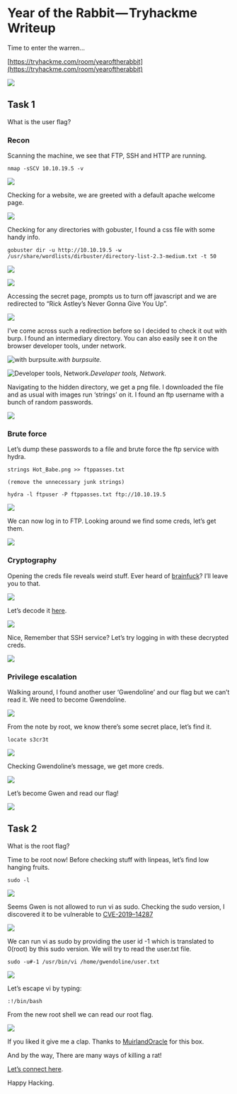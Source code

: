 
# Year of the Rabbit — Tryhackme Writeup

Time to enter the warren…

[https://tryhackme.com/room/yearoftherabbit](https://tryhackme.com/room/yearoftherabbit)

![](https://cdn-images-1.medium.com/max/2000/1*BXp30fi4okA86U-T_DoToA.png)

## Task 1

What is the user flag?

### Recon

Scanning the machine, we see that FTP, SSH and HTTP are running.

    nmap -sSCV 10.10.19.5 -v

![](https://cdn-images-1.medium.com/max/2000/1*Y8zcOG-t_g_4PRElcl9TSg.png)

Checking for a website, we are greeted with a default apache welcome page.

![](https://cdn-images-1.medium.com/max/2000/1*Xa_8mVtORuSVkA39qtOsQQ.png)

Checking for any directories with gobuster, I found a css file with some handy info.

    gobuster dir -u http://10.10.19.5 -w /usr/share/wordlists/dirbuster/directory-list-2.3-medium.txt -t 50

![](https://cdn-images-1.medium.com/max/2000/1*v_A-7iQadP4sePjRzmoV2g.png)

![](https://cdn-images-1.medium.com/max/2000/1*WQP9KQouuWvpYLcNBAn1HA.png)

Accessing the secret page, prompts us to turn off javascript and we are redirected to “Rick Astley’s Never Gonna Give You Up”.

![](https://cdn-images-1.medium.com/max/2000/1*Uqp8_4FAsIFWM75GuC8XsA.png)

I’ve come across such a redirection before so I decided to check it out with burp.
I found an intermediary directory.
You can also easily see it on the browser developer tools, under network.

![with burpsuite.](https://cdn-images-1.medium.com/max/2000/1*zUpniXhuMwdEQk6aBqWxNw.png)*with burpsuite.*

![Developer tools, Network.](https://cdn-images-1.medium.com/max/2000/1*UC54cYSZ7prc55JX-iINAg.png)*Developer tools, Network.*

Navigating to the hidden directory, we get a png file.
I downloaded the file and as usual with images run ‘strings’ on it.
I found an ftp username with a bunch of random passwords.

![](https://cdn-images-1.medium.com/max/2000/1*Uk3AC1FD5az1uISFt-opfw.png)

### Brute force

Let’s dump these passwords to a file and brute force the ftp service with hydra.

    strings Hot_Babe.png >> ftppasses.txt
    
    (remove the unnecessary junk strings)
    
    hydra -l ftpuser -P ftppasses.txt ftp://10.10.19.5

![](https://cdn-images-1.medium.com/max/2000/1*kHaN5iS_Kq3sE8oAvTPPCA.png)

We can now log in to FTP.
Looking around we find some creds, let’s get them.

![](https://cdn-images-1.medium.com/max/2000/1*IIqn3tZ9SdgaC9LZZVAADA.png)

### Cryptography

Opening the creds file reveals weird stuff. Ever heard of [brainfuck](https://en.wikipedia.org/wiki/Brainfuck)? I’ll leave you to that.

![](https://cdn-images-1.medium.com/max/2000/1*VYeAEjCKD88O61VGmq_9pA.png)

Let’s decode it [here](https://www.dcode.fr/brainfuck-language).

![](https://cdn-images-1.medium.com/max/2000/1*U1PS1sRJbzXZPh__9OLpvA.png)

Nice, Remember that SSH service? Let’s try logging in with these decrypted creds.

![](https://cdn-images-1.medium.com/max/2238/1*wVzvS1i1nIBXx3GodESQ4Q.png)

### Privilege escalation

Walking around, I found another user ‘Gwendoline’ and our flag but we can’t read it. We need to become Gwendoline.

![](https://cdn-images-1.medium.com/max/2000/1*IVy3KFTZgc4nyKJMYx5H9Q.png)

From the note by root, we know there’s some secret place, let’s find it.

    locate s3cr3t

![](https://cdn-images-1.medium.com/max/2000/1*S_zYSWWrDwhsJQkZCPei7w.png)

Checking Gwendoline’s message, we get more creds.

![](https://cdn-images-1.medium.com/max/2000/1*JbF8Dc5ExA-Gcbk-hkinQw.png)

Let’s become Gwen and read our flag!

![](https://cdn-images-1.medium.com/max/2000/1*2s1YCyv0FyhmrfDzsh5UuQ.png)

## Task 2

What is the root flag?

Time to be root now! Before checking stuff with linpeas, let’s find low hanging fruits.

    sudo -l

![](https://cdn-images-1.medium.com/max/2152/1*RG8tIav75E02kurDLaOIKw.png)

Seems Gwen is not allowed to run vi as sudo.
Checking the sudo version, I discovered it to be vulnerable to [CVE-2019–14287](https://www.exploit-db.com/exploits/47502)

![](https://cdn-images-1.medium.com/max/2000/1*H2TeUStcYPDgxH2Jep2UyQ.png)

We can run vi as sudo by providing the user id -1 which is translated to 0(root) by this sudo version.
We will try to read the user.txt file.

    sudo -u#-1 /usr/bin/vi /home/gwendoline/user.txt

![](https://cdn-images-1.medium.com/max/2000/1*akYI_2LdzkSBwVJO_TJYHw.png)

Let’s escape vi by typing:

    :!/bin/bash

From the new root shell we can read our root flag.

![](https://cdn-images-1.medium.com/max/2000/1*7vZTg5QWuky6fSHLgeuDBQ.png)

If you liked it give me a clap. Thanks to [MuirlandOracle](https://tryhackme.com/p/MuirlandOracle) for this box.

And by the way, There are many ways of killing a rat!

[Let’s connect here](https://d-captainkenya.github.io/).

Happy Hacking.
